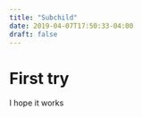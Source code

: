 ```yaml
---
title: "Subchild"
date: 2019-04-07T17:50:33-04:00
draft: false
---
```


# First try

I hope it works
